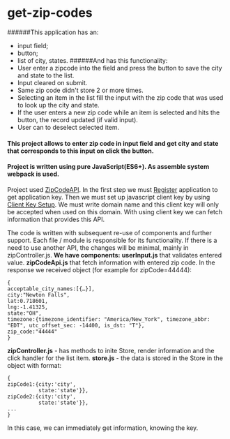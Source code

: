 # get-zip-codes

######This application has an:
 * input field;
 * button;
 * list of city, states.
 ######And has this functionality:
 * User enter a zipcode into the field and press the button to save the city and state to the list. 
 * Input cleared on submit.
 * Same zip code didn't store 2 or more times.
 * Selecting an item in the list fill the input with the zip code that was used to look up the city and state.
 * If the user enters a new zip code while an item is selected and hits the button, the record updated (if valid input).
 * User can to deselect selected item.

#### This project allows to enter zip code in input field and get city and state that corresponds to this input on click the button.
#### Project is written using pure JavaScript(ES6+). As assemble system webpack is used.

Project used [ZipCodeAPI](https://www.zipcodeapi.com/).
In the first step we must [Register](https://www.zipcodeapi.com/Register) application to get application key. 
Then we must set up javascript client key by using [Client Key Setup](https://www.zipcodeapi.com/ClientKeySetup). We must write domain name and this client key will only be accepted when used on this domain.
With using client key we can fetch information that provides this API.

The code is written with subsequent re-use of components and further support. Each file / module is responsible for its functionality. If there is a need to use another API, the changes will be minimal, mainly in zipController.js.
**We have components:**
**userInput.js** that validates entered value.
**zipCodeApi.js** that fetch information with entered zip code. In the response we received object (for example for zipCode=44444):
```
{
acceptable_city_names:[{…}],
city:"Newton Falls",
lat:0.718601,
lng:-1.41325,
state:"OH",
timezone:{timezone_identifier: "America/New_York", timezone_abbr: "EDT", utc_offset_sec: -14400, is_dst: "T"},
zip_code:"44444"
}
```
**zipController.js** - has methods to inite Store, render information and the click handler for the list item. 
**store.js** - the data is stored in the Store in the object with format:
```
{ 
zipCode1:{city:'city', 
          state:'state'}}, 
zipCode2:{city:'city',
          state:'state'}},
...
}
```
In this case, we can immediately get information, knowing the key.
